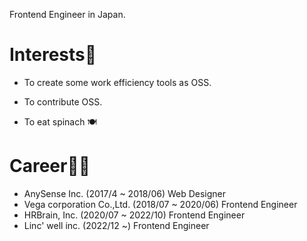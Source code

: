 Frontend Engineer in Japan.

# Interests🥳

- To create some work efficiency tools as OSS.
- To contribute OSS.

- To eat spinach 🍽

# Career🧑‍💻

- AnySense Inc. (2017/4 ~ 2018/06) Web Designer
- Vega corporation Co.,Ltd. (2018/07 ~ 2020/06) Frontend Engineer
- HRBrain, Inc. (2020/07 ~ 2022/10) Frontend Engineer
- Linc' well inc. (2022/12 ~) Frontend Engineer
